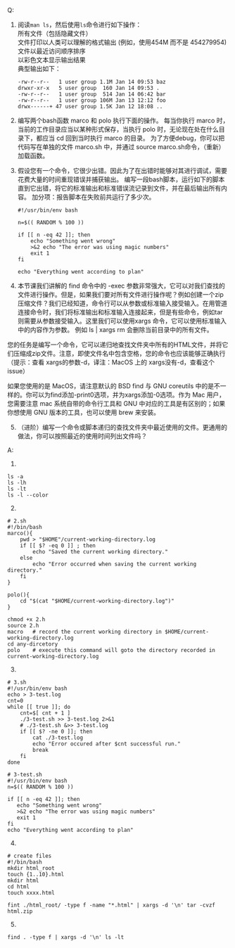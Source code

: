 Q:

1. 阅读``man ls``，然后使用``ls``命令进行如下操作：  
所有文件（包括隐藏文件）  
文件打印以人类可以理解的格式输出 (例如，使用454M 而不是 454279954)  
文件以最近访问顺序排序  
以彩色文本显示输出结果  
典型输出如下：
    ```shell
    -rw-r--r--   1 user group 1.1M Jan 14 09:53 baz
    drwxr-xr-x   5 user group  160 Jan 14 09:53 .
    -rw-r--r--   1 user group  514 Jan 14 06:42 bar
    -rw-r--r--   1 user group 106M Jan 13 12:12 foo
    drwx------+ 47 user group 1.5K Jan 12 18:08 ..
    ```

2. 编写两个bash函数 marco 和 polo 执行下面的操作。 每当你执行 marco 时，当前的工作目录应当以某种形式保存，当执行 polo 时，无论现在处在什么目录下，都应当 cd 回到当时执行 marco 的目录。 为了方便debug，你可以把代码写在单独的文件 marco.sh 中，并通过 source marco.sh命令，（重新）加载函数。

3. 假设您有一个命令，它很少出错。因此为了在出错时能够对其进行调试，需要花费大量的时间重现错误并捕获输出。 编写一段bash脚本，运行如下的脚本直到它出错，将它的标准输出和标准错误流记录到文件，并在最后输出所有内容。 加分项：报告脚本在失败前共运行了多少次。
    ```shell
    #!/usr/bin/env bash

    n=$(( RANDOM % 100 ))

    if [[ n -eq 42 ]]; then
        echo "Something went wrong"
        >&2 echo "The error was using magic numbers"
        exit 1
    fi

    echo "Everything went according to plan"
    ```
4. 本节课我们讲解的 find 命令中的 -exec 参数非常强大，它可以对我们查找的文件进行操作。但是，如果我们要对所有文件进行操作呢？例如创建一个zip压缩文件？我们已经知道，命令行可以从参数或标准输入接受输入。在用管道连接命令时，我们将标准输出和标准输入连接起来，但是有些命令，例如tar 则需要从参数接受输入。这里我们可以使用xargs 命令，它可以使用标准输入中的内容作为参数。 例如 ls | xargs rm 会删除当前目录中的所有文件。

您的任务是编写一个命令，它可以递归地查找文件夹中所有的HTML文件，并将它们压缩成zip文件。注意，即使文件名中包含空格，您的命令也应该能够正确执行（提示：查看 xargs的参数-d，译注：MacOS 上的 xargs没有-d，查看这个issue）

如果您使用的是 MacOS，请注意默认的 BSD find 与 GNU coreutils 中的是不一样的。你可以为find添加-print0选项，并为xargs添加-0选项。作为 Mac 用户，您需要注意 mac 系统自带的命令行工具和 GNU 中对应的工具是有区别的；如果你想使用 GNU 版本的工具，也可以使用 brew 来安装。

5. （进阶）编写一个命令或脚本递归的查找文件夹中最近使用的文件。更通用的做法，你可以按照最近的使用时间列出文件吗？

A:

1.   
```shell
ls -a
ls -lh
ls -lt
ls -l --color
```

2.  
```shell
# 2.sh
#!/bin/bash
marco(){
    pwd > "$HOME"/current-working-directory.log
    if [[ $? -eq 0 ]] ; then
        echo "Saved the current working directory."
    else 
        echo "Error occurred when saving the current working directory."
    fi  
}

polo(){
    cd "$(cat "$HOME/current-working-directory.log")"
} 
```
```shell
chmod +x 2.h
source 2.h
macro   # record the current working directory in $HOME/current-working-directory.log
cd any-dircetory
polo    # execute this command will goto the directory recorded in current-working-directory.log
```

3. 
```shell
# 3.sh
#!/usr/bin/env bash                         
echo > 3-test.log
cnt=0
while [[ true ]]; do
    cnt=$[ cnt + 1 ]
    ./3-test.sh >> 3-test.log 2>&1
    # ./3-test.sh &>> 3-test.log
    if [[ $? -ne 0 ]]; then
        cat ./3-test.log
        echo "Error occured after $cnt successful run."
        break
    fi  
done
```
```shell
# 3-test.sh
#!/usr/bin/env bash
n=$(( RANDOM % 100 ))

if [[ n -eq 42 ]]; then
   echo "Something went wrong"
   >&2 echo "The error was using magic numbers"
   exit 1
fi
echo "Everything went according to plan"
```

4. 
```shell
# create files
#!/bin/bash
mkdir html_root
touch {1..10}.html
mkdir html
cd html
touch xxxx.html
```
```shell
fint ./html_root/ -type f -name "*.html" | xargs -d '\n' tar -cvzf html.zip
```

5. 
```shell
find . -type f | xargs -d '\n' ls -lt
```